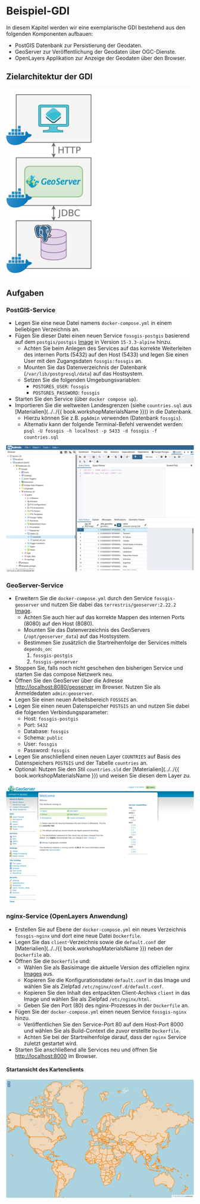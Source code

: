 # Beispiel-GDI

In diesem Kapitel werden wir eine exemplarische GDI bestehend aus den
folgenden Komponenten aufbauen:
  * PostGIS Datenbank zur Persistierung der Geodaten.
  * GeoServer zur Veröffentlichung der Geodaten über OGC-Dienste.
  * OpenLayers Applikation zur Anzeige der Geodaten über den Browser.

## Zielarchitektur der GDI

![Zielarchitektur der GDI](../assets/architecture.png)

## Aufgaben

### PostGIS-Service

* Legen Sie eine neue Datei namens `docker-compose.yml` in einem beliebigen Verzeichnis an.
* Fügen Sie dieser Datei einen neuen Service `fossgis-postgis` basierend auf dem `postgis/postgis` [Image](https://hub.docker.com/r/postgis/postgis/) in Version `15-3.3-alpine` hinzu.
  * Achten Sie beim Anlegen des Services auf das korrekte Weiterleiten des internen Ports (5432) auf den Host (5433) und legen Sie einen User mit den Zugangsdaten `fossgis:fossgis` an.
  * Mounten Sie das Datenverzeichnis der Datenbank (`/var/lib/postgresql/data`) auf das Hostsystem.
  * Setzen Sie die folgenden Umgebungsvariablen:
    * `POSTGRES_USER`: `fossgis`
    * `POSTGRES_PASSWORD`: `fossgis`
* Starten Sie den Service (über `docker compose up`).
* Importieren Sie die weltweiten Landesgrenzen (siehe `countries.sql` aus [Materialien](../../{{ book.workshopMaterialsName }})) in die Datenbank.
  * Hierzu können Sie z.B. `pgAdmin` verwenden (Datenbank `fossgis`).
  * Alternativ kann der folgende Terminal-Befehl verwendet werden: `psql -U fossgis -h localhost -p 5433 -d fossgis -f countries.sql`

![pgAdmin nach Import der Geodaten](../assets/pgadmin.png)

### GeoServer-Service

* Erweitern Sie die `docker-compose.yml` durch den Service `fossgis-geoserver` und nutzen Sie dabei das `terrestris/geoserver:2.22.2` [Image](https://hub.docker.com/r/terrestris/geoserver).
  * Achten Sie auch hier auf das korrekte Mappen des internen Ports (8080) auf den Host (8080).
  * Mounten Sie das Datenverzeichnis des GeoServers (`/opt/geoserver_data`) auf das Hostsystem.
  * Bestimmen Sie zusätzlich die Startreihenfolge der Services mittels `depends_on`:
    1. `fossgis-postgis`
    2. `fossgis-geoserver`
* Stoppen Sie, falls noch nicht geschehen den bisherigen Service und starten Sie das compose Netzwerk neu.
* Öffnen Sie den GeoServer über die Adresse [http://localhost:8080/geoserver](http://localhost:8080/geoserver) im Browser. Nutzen Sie als Anmeldedaten `admin:geoserver`.
* Legen Sie einen neuen Arbeitsbereich `FOSSGIS` an.
* Legen Sie einen neuen Datenspeicher `POSTGIS` an und nutzen Sie dabei die folgenden Verbindungsparameter:
  * Host: `fossgis-postgis`
  * Port: `5432`
  * Database: `fossgis`
  * Schema: `public`
  * User: `fossgis`
  * Password: `fossgis`
* Legen Sie anschließend einen neuen Layer `COUNTRIES` auf Basis des Datenspeichers `POSTGIS` und der Tabelle `countries` an.
* Optional: Nutzen Sie den Stil `countries.sld` der [Materialien](../../{{ book.workshopMaterialsName }}) und weisen Sie diesen dem Layer zu.

![Startansicht des GeoServers nach Login](../assets/geoserver-start-screen.png)

### nginx-Service (OpenLayers Anwendung)

* Erstellen Sie auf Ebene der `docker-compose.yml` ein neues Verzeichnis `fossgis-nginx` und dort eine neue Datei `Dockerfile`.
* Legen Sie das `client`-Verzeichnis sowie die `default.conf` der [Materialien](../../{{ book.workshopMaterialsName }}) neben der `Dockerfile` ab.
* Öffnen Sie die `Dockerfile` und:
  * Wählen Sie als Basisimage die aktuelle Version des offiziellen nginx [Images](https://hub.docker.com/_/nginx) aus.
  * Kopieren Sie die Konfigurationsdatei `default.conf` in das Image und wählen Sie als Zielpfad `/etc/nginx/conf.d/default.conf`.
  * Kopieren Sie den Inhalt des entpackten Client-Archivs `client` in das Image und wählen Sie als Zielpfad `/etc/nginx/html`.
  * Geben Sie den Port (80) des nginx-Prozesses in der `Dockerfile` an.
* Fügen Sie der `docker-compose.yml` einen neuen Service `fossgis-nginx` hinzu.
  * Veröffentlichen Sie den Service-Port 80 auf dem Host-Port 8000 und wählen Sie als Build-Context die zuvor erstellte `Dockerfile`.
  * Achten Sie bei der Startreihenfolge darauf, dass der `nginx` Service zuletzt gestartet wird.
* Starten Sie anschließend alle Services neu und öffnen Sie [http://localhost:8000](http://localhost:8000) im Browser.

#### Startansicht des Kartenclients

![Startansicht des Kartenclients](../assets/ol-client.png)
